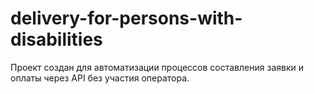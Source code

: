 # delivery-for-persons-with-disabilities
Проект создан для автоматизации процессов составления заявки и оплаты через API без участия оператора.

